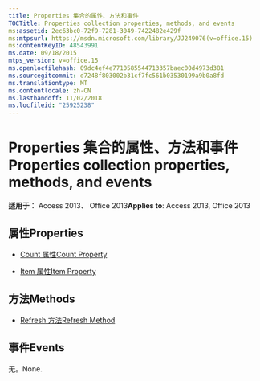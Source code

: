 ```yaml
---
title: Properties 集合的属性、方法和事件
TOCTitle: Properties collection properties, methods, and events
ms:assetid: 2ec63bc0-72f9-7281-3049-7422482e429f
ms:mtpsurl: https://msdn.microsoft.com/library/JJ249076(v=office.15)
ms:contentKeyID: 48543991
ms.date: 09/18/2015
mtps_version: v=office.15
ms.openlocfilehash: 09dc4ef4e7710585544713357baec00d4973d381
ms.sourcegitcommit: d7248f803002b31cf7fc561b03530199a9b0a8fd
ms.translationtype: MT
ms.contentlocale: zh-CN
ms.lasthandoff: 11/02/2018
ms.locfileid: "25925238"
---
```

# <a name="properties-collection-properties-methods-and-events"></a><span data-ttu-id="3e834-102">Properties 集合的属性、方法和事件</span><span class="sxs-lookup"><span data-stu-id="3e834-102">Properties collection properties, methods, and events</span></span>


<span data-ttu-id="3e834-103">**适用于**： Access 2013、 Office 2013</span><span class="sxs-lookup"><span data-stu-id="3e834-103">**Applies to**: Access 2013, Office 2013</span></span>

## <a name="properties"></a><span data-ttu-id="3e834-104">属性</span><span class="sxs-lookup"><span data-stu-id="3e834-104">Properties</span></span>

- [<span data-ttu-id="3e834-105">Count 属性</span><span class="sxs-lookup"><span data-stu-id="3e834-105">Count Property</span></span>](count-property-ado.md)

- [<span data-ttu-id="3e834-106">Item 属性</span><span class="sxs-lookup"><span data-stu-id="3e834-106">Item Property</span></span>](item-property-ado.md)

## <a name="methods"></a><span data-ttu-id="3e834-107">方法</span><span class="sxs-lookup"><span data-stu-id="3e834-107">Methods</span></span>

- [<span data-ttu-id="3e834-108">Refresh 方法</span><span class="sxs-lookup"><span data-stu-id="3e834-108">Refresh Method</span></span>](refresh-method-ado.md)

## <a name="events"></a><span data-ttu-id="3e834-109">事件</span><span class="sxs-lookup"><span data-stu-id="3e834-109">Events</span></span>

<span data-ttu-id="3e834-110">无。</span><span class="sxs-lookup"><span data-stu-id="3e834-110">None.</span></span>

